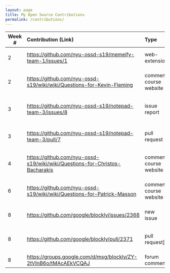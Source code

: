 ```yaml
---
layout: page
title: My Open Source Contributions
permalink: /contributions/
---
```


<!-- 
Type of the contribution should be "Wikipedia edit", "OpenStreet Map feature", "Documentation", "Course website", "Blog", 
"Browse Add-on", etc. 

The descriptioin should include a brief summary of what you did. 

Replace the first row with your contribution. 

--> 





| Week #       | Contribution (Link)  | Type  | Description | 
|---|:---|:---|:---| 
|  2   | <https://github.com/nyu-ossd-s19/memeify-team-1/issues/1>    | web-extension    |   Added installation instructions    |
|  2   | <https://github.com/nyu-ossd-s19/wiki/wiki/Questions-for-Kevin-Fleming> | comment course website| added question for Kevin Fleming|
|  3   |  <https://github.com/nyu-ossd-s19/notepad-team-3/issues/8>   |  issue report   |   Suggested more details in the README file   |
|  3  |   <https://github.com/nyu-ossd-s19/notepad-team-3/pull/7>  |  pull request   |   Implemented suggestions I made in the issue above|
| 4 | <https://github.com/nyu-ossd-s19/wiki/wiki/Questions-for-Christos-Bacharakis> | comment course website| added question for Christos Bacharakis |
| 6 | <https://github.com/nyu-ossd-s19/wiki/wiki/Questions-for-Patrick-Masson> | comment course website| added question for Patrick Masson|
| 8 | <https://github.com/google/blockly/issues/2368>|new issue| Created issue for small typo|
| 8 | <https://github.com/google/blockly/pull/2371>| pull request]| pull reqeust for issue submited above|
| 8 | <https://groups.google.com/d/msg/blockly/ZY-2tVInB6o/tMAcAEkVCQAJ>| forum comment | introduction on the forum|
